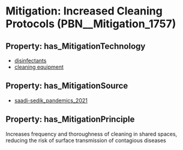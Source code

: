 # Mitigation: __Increased Cleaning Protocols__ (PBN__Mitigation_1757)

## Property: has_MitigationTechnology

* [disinfectants](../Technology/PBN__Technology_413)
* [cleaning equipment](../Technology/PBN__Technology_363)

## Property: has_MitigationSource

* [saadi-sedik_pandemics_2021](../Article/PBN__Article_98)

## Property: has_MitigationPrinciple

Increases frequency and thoroughness of cleaning in shared spaces, reducing the risk of surface transmission of contagious diseases

